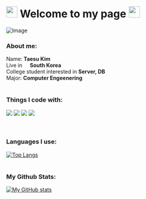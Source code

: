 <h1><img src="https://emojis.slackmojis.com/emojis/images/1531849430/4246/blob-sunglasses.gif?1531849430" width="30"/>   Welcome to my page   <img src="https://emojis.slackmojis.com/emojis/images/1531849430/4246/blob-sunglasses.gif?1531849430" width="30"/> </h1>


![Image](https://github.com/user-attachments/assets/037f3a4c-fdc1-406b-a7db-f9141c748395)
<h3>About me:</h3> 
<p> Name: <b>Taesu Kim</b> <br> Live in <img src="https://cdn-icons-png.flaticon.com/512/197/197582.png" width="13"/> <b>South Korea </b> </br> College student interested in <b>Server, DB</b> <br> 
Major: <b>Computer Engeenering</b><br> <br>
<h3>Things I code with:</h3> 


<p align="left">
</p> <p> <img src="https://img.shields.io/badge/c++-00599C?style=for-the-badge&logo=c%2B%2B&logoColor=white"> <img src="https://img.shields.io/badge/python-3776AB?style=for-the-badge&logo=python&logoColor=white"> <img src="https://img.shields.io/badge/mysql-4479A1?style=for-the-badge&logo=mysql&logoColor=white"> <img src="https://img.shields.io/badge/linux-FCC624?style=for-the-badge&logo=linux&logoColor=black"> <br><br><br>
<h3>Languages I use:</h3>
  
[![Top Langs](https://github-readme-stats.vercel.app/api/top-langs/?username=ts9744&langs_count=8)](https://github.com/ts9744/github-readme-stats) <br> <br>
<h3>My Github Stats:</h3>

[![My GitHub stats](https://github-readme-stats.vercel.app/api?username=ts9744)](https://github.com/ts9744/github-readme-stats)



